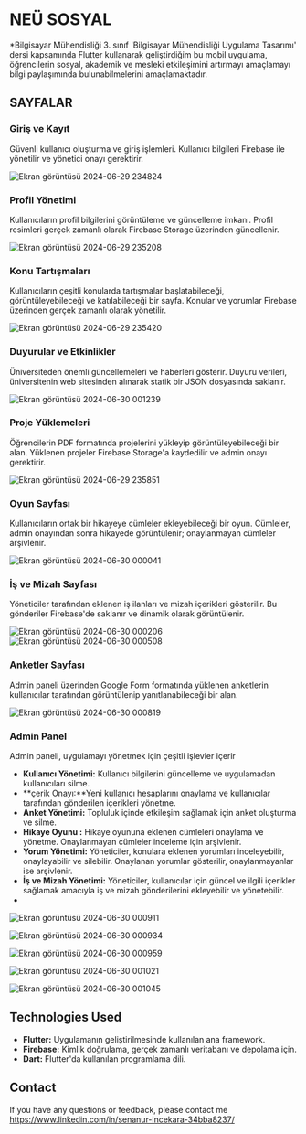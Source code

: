 # NEÜ SOSYAL

*Bilgisayar Mühendisliği 3. sınıf 'Bilgisayar Mühendisliği Uygulama Tasarımı' dersi kapsamında Flutter kullanarak geliştirdiğim bu mobil uygulama, öğrencilerin sosyal, akademik ve mesleki etkileşimini artırmayı amaçlamayı bilgi paylaşımında bulunabilmelerini amaçlamaktadır. 


## SAYFALAR

### Giriş ve Kayıt

Güvenli kullanıcı oluşturma ve giriş işlemleri. Kullanıcı bilgileri Firebase ile yönetilir ve yönetici onayı gerektirir.

![Ekran görüntüsü 2024-06-29 234824](https://github.com/senanurincekara/neu_Social-flutter/assets/97362569/0295b7c5-0fbb-47a6-8a48-56d67dc08932)

### Profil Yönetimi

Kullanıcıların profil bilgilerini görüntüleme ve güncelleme imkanı. Profil resimleri gerçek zamanlı olarak Firebase Storage üzerinden güncellenir.

![Ekran görüntüsü 2024-06-29 235208](https://github.com/senanurincekara/neu_Social-flutter/assets/97362569/a6538a03-702b-4cfc-8266-5ec77e9a4a4d)

### Konu Tartışmaları

Kullanıcıların çeşitli konularda tartışmalar başlatabileceği, görüntüleyebileceği ve katılabileceği bir sayfa. Konular ve yorumlar Firebase üzerinden gerçek zamanlı olarak yönetilir.

![Ekran görüntüsü 2024-06-29 235420](https://github.com/senanurincekara/neu_Social-flutter/assets/97362569/6ae8047b-4f6c-4159-ba65-7fe8d75086eb)

### Duyurular ve Etkinlikler

Üniversiteden önemli güncellemeleri ve haberleri gösterir. Duyuru verileri, üniversitenin web sitesinden alınarak statik bir JSON dosyasında saklanır.

![Ekran görüntüsü 2024-06-30 001239](https://github.com/senanurincekara/neu_Social-flutter/assets/97362569/71408454-d2a1-49aa-8be6-d73305a322f0)

### Proje Yüklemeleri

Öğrencilerin PDF formatında projelerini yükleyip görüntüleyebileceği bir alan. Yüklenen projeler Firebase Storage'a kaydedilir ve admin onayı gerektirir.

![Ekran görüntüsü 2024-06-29 235851](https://github.com/senanurincekara/neu_Social-flutter/assets/97362569/6dbd0dee-7233-444f-8bb8-ba4825e3ad0f)

### Oyun Sayfası

Kullanıcıların ortak bir hikayeye cümleler ekleyebileceği bir oyun. Cümleler, admin onayından sonra hikayede görüntülenir; onaylanmayan cümleler arşivlenir.

![Ekran görüntüsü 2024-06-30 000041](https://github.com/senanurincekara/neu_Social-flutter/assets/97362569/31d8939a-c7cb-44b8-83d6-043937f3349f)

### İş ve Mizah Sayfası

Yöneticiler tarafından eklenen iş ilanları ve mizah içerikleri gösterilir. Bu gönderiler Firebase'de saklanır ve dinamik olarak görüntülenir.

![Ekran görüntüsü 2024-06-30 000206](https://github.com/senanurincekara/neu_Social-flutter/assets/97362569/2e2a3d51-bdc3-4d32-ba7e-ca99afaae4cb)
![Ekran görüntüsü 2024-06-30 000508](https://github.com/senanurincekara/neu_Social-flutter/assets/97362569/52ac24e9-2af7-4a34-bb4b-a2a1987cf70d)

### Anketler Sayfası

Admin paneli üzerinden Google Form formatında yüklenen anketlerin kullanıcılar tarafından görüntülenip yanıtlanabileceği bir alan.

![Ekran görüntüsü 2024-06-30 000819](https://github.com/senanurincekara/neu_Social-flutter/assets/97362569/7b4995ca-0585-44bd-a277-ddb8b5de358a)

### Admin Panel

Admin paneli, uygulamayı yönetmek için çeşitli işlevler içerir

- **Kullanıcı Yönetimi:** Kullanıcı bilgilerini güncelleme ve uygulamadan kullanıcıları silme.
- **çerik Onayı:**Yeni kullanıcı hesaplarını onaylama ve kullanıcılar tarafından gönderilen içerikleri yönetme.
- **Anket Yönetimi:**  Topluluk içinde etkileşim sağlamak için anket oluşturma ve silme.
- **Hikaye Oyunu :** Hikaye oyununa eklenen cümleleri onaylama ve yönetme. Onaylanmayan cümleler inceleme için arşivlenir.
- **Yorum Yönetimi:**  Yöneticiler, konulara eklenen yorumları inceleyebilir, onaylayabilir ve silebilir. Onaylanan yorumlar gösterilir, onaylanmayanlar ise arşivlenir.
- **İş ve Mizah Yönetimi:** Yöneticiler, kullanıcılar için güncel ve ilgili içerikler sağlamak amacıyla iş ve mizah gönderilerini ekleyebilir ve yönetebilir.
- 
![Ekran görüntüsü 2024-06-30 000911](https://github.com/senanurincekara/neu_Social-flutter/assets/97362569/515f8120-5829-4216-b38f-d4ded95ec3b5)

![Ekran görüntüsü 2024-06-30 000934](https://github.com/senanurincekara/neu_Social-flutter/assets/97362569/1e34cdca-48dc-4723-b5ed-19a6f9e100fe)

![Ekran görüntüsü 2024-06-30 000959](https://github.com/senanurincekara/neu_Social-flutter/assets/97362569/48b759e3-4674-4742-b2d9-6848bb4acfca)

![Ekran görüntüsü 2024-06-30 001021](https://github.com/senanurincekara/neu_Social-flutter/assets/97362569/20c6a32d-3643-455f-9244-3320964a2e8f)

![Ekran görüntüsü 2024-06-30 001045](https://github.com/senanurincekara/neu_Social-flutter/assets/97362569/8afb8ffc-8e9f-4ba5-92dd-c5955d0baa76)


## Technologies Used

- **Flutter:** Uygulamanın geliştirilmesinde kullanılan ana framework.
- **Firebase:** Kimlik doğrulama, gerçek zamanlı veritabanı ve depolama için.
- **Dart:** Flutter'da kullanılan programlama dili.


## Contact

If you have any questions or feedback, please contact me  https://www.linkedin.com/in/senanur-incekara-34bba8237/


